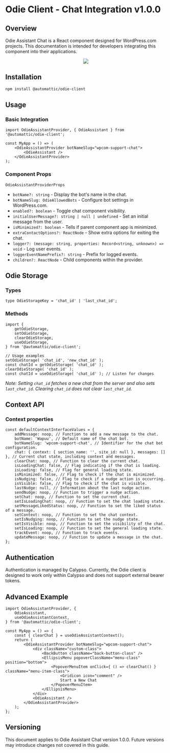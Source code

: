 # Odie Client - Chat Integration v1.0.0

## Overview

Odie Assistant Chat is a React component designed for WordPress.com projects. This documentation is intended for developers integrating this component into their applications.

<div align="center">
  <img src="https://github.com/Automattic/wp-calypso/assets/5689927/a4e6ece6-4d5e-4888-a863-a99f5ea7120f" />
</div>

## Installation

```bash
npm install @automattic/odie-client
```

## Usage

### Basic Integration

```tsx
import OdieAssistantProvider, { OdieAssistant } from '@automattic/odie-client';

const MyApp = () => (
	<OdieAssistantProvider botNameSlug="wpcom-support-chat">
		<OdieAssistant />
	</OdieAssistantProvider>
);
```

### Component Props

`OdieAssistantProviderProps`

- `botName?: string` - Display the bot's name in the chat.
- `botNameSlug: OdieAllowedBots` - Configure bot settings in WordPress.com.
- `enabled?: boolean` - Toggle chat component visibility.
- `initialUserMessage?: string | null | undefined` - Set an initial message from the user.
- `isMinimized?: boolean` - Tells if parent component app is minimized.
- `extraContactOptions?: ReactNode` - Show extra options for exiting the chat.
- `logger?: (message: string, properties: Record<string, unknown>) => void` - Log user events.
- `loggerEventNamePrefix?: string` - Prefix for logged events.
- `children?: ReactNode` - Child components within the provider.

## Odie Storage

### Types

```tsx
type OdieStorageKey = 'chat_id' | 'last_chat_id';
```

### Methods

```tsx
import {
	getOdieStorage,
	setOdieStorage,
	clearOdieStorage,
	useOdieStorage,
} from '@automattic/odie-client';

// Usage examples
setOdieStorage( 'chat_id', 'new_chat_id' );
const chatId = getOdieStorage( 'chat_id' );
clearOdieStorage( 'chat_id' );
const chatId = useOdieStorage( 'chat_id' ); // Listen for changes
```

_Note: Setting `chat_id` fetches a new chat from the server and also sets `last_chat_id`. Clearing `chat_id` does not clear `last_chat_id`._

## Context API

### Context properties

```tsx
const defaultContextInterfaceValues = {
	addMessage: noop, // Function to add a new message to the chat.
	botName: 'Wapuu', // Default name of the chat bot.
	botNameSlug: 'wpcom-support-chat', // Identifier for the chat bot configuration.
	chat: { context: { section_name: '', site_id: null }, messages: [] }, // Current chat state, including context and messages.
	clearChat: noop, // Function to clear the current chat.
	isLoadingChat: false, // Flag indicating if the chat is loading.
	isLoading: false, // Flag for general loading state.
	isMinimized: false, // Flag to check if the chat is minimized.
	isNudging: false, // Flag to check if a nudge action is occurring.
	isVisible: false, // Flag to check if the chat is visible.
	lastNudge: null, // Information about the last nudge action.
	sendNudge: noop, // Function to trigger a nudge action.
	setChat: noop, // Function to set the current chat.
	setIsLoadingChat: noop, // Function to set the chat loading state.
	setMessageLikedStatus: noop, // Function to set the liked status of a message.
	setContext: noop, // Function to set the chat context.
	setIsNudging: noop, // Function to set the nudge state.
	setIsVisible: noop, // Function to set the visibility of the chat.
	setIsLoading: noop, // Function to set the general loading state.
	trackEvent: noop, // Function to track events.
	updateMessage: noop, // Function to update a message in the chat.
};
```

## Authentication

Authentication is managed by Calypso. Currently, the Odie client is designed to work only within Calypso and does not support external bearer tokens.

## Advanced Example

```tsx
import OdieAssistantProvider, {
	OdieAssistant,
	useOdieAssistantContext,
} from '@automattic/odie-client';

const MyApp = () => {
	const { clearChat } = useOdieAssistantContext();
	return (
		<OdieAssistantProvider botNameSlug="wpcom-support-chat">
			<div className="custom-class">
				<BackButton className="back-button-class" />
				<EllipsisMenu popoverClassName="menu-class" position="bottom">
					<PopoverMenuItem onClick={ () => clearChat() } className="menu-item-class">
						<Gridicon icon="comment" />
						Start a New Chat
					</PopoverMenuItem>
				</EllipsisMenu>
			</div>
			<OdieAssistant />
		</OdieAssistantProvider>
	);
};
```

## Versioning

This document applies to Odie Assistant Chat version 1.0.0. Future versions may introduce changes not covered in this guide.
